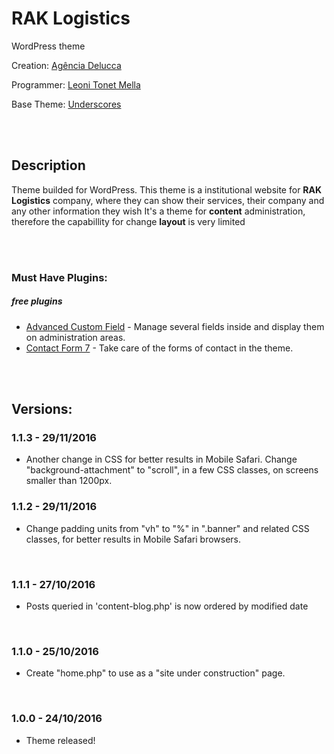 # RAK Logistics
WordPress theme

Creation: [Agência Delucca](http://www.agenciadelucca.com.br)

Programmer: [Leoni Tonet Mella](http://leonimella.com)

Base Theme: [Underscores](http://underscores.me)

<br>
<br>

## Description

Theme builded for WordPress. This theme is a institutional website for __RAK Logistics__ company, where they can show their services, their company and any other information they wish
It's a theme for __content__ administration, therefore the capabillity for change __layout__ is very limited

<br>
<br>

### Must Have Plugins:
##### free plugins

* [Advanced Custom Field](https://wordpress.org/plugins/advanced-custom-fields/) - Manage several fields inside and display them on administration areas.
* [Contact Form 7](https://wordpress.org/plugins/contact-form-7/) - Take care of the forms of contact in the theme.

<br>
<br>

## Versions:

### 1.1.3 - 29/11/2016
* Another change in CSS for better results in Mobile Safari. Change "background-attachment" to "scroll", in a few CSS classes, on screens smaller than 1200px.

### 1.1.2 - 29/11/2016
* Change padding units from "vh" to "%" in ".banner" and related CSS classes, for better results in Mobile Safari browsers.

<br>

### 1.1.1 - 27/10/2016
* Posts queried in 'content-blog.php' is now ordered by modified date

<br>

### 1.1.0 - 25/10/2016
* Create "home.php" to use as a "site under construction" page.

<br>

### 1.0.0 - 24/10/2016
* Theme released!

<br>
